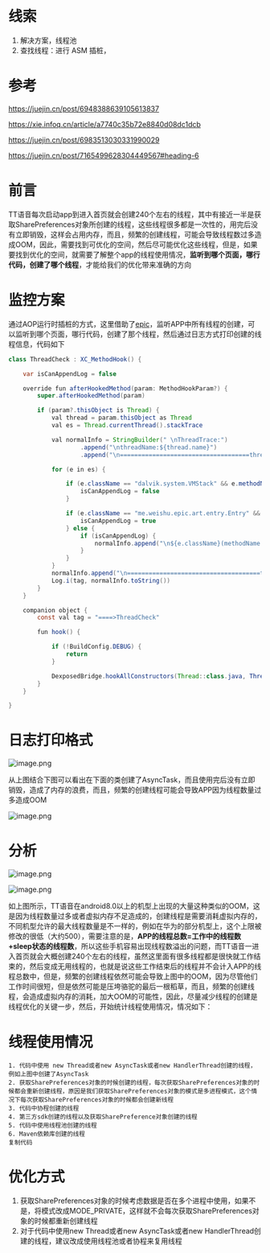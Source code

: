 # 线索
1. 解决方案，线程池
2. 查找线程：进行 ASM 插桩，


# 参考
https://juejin.cn/post/6948388639105613837

https://xie.infoq.cn/article/a7740c35b72e8840d08dc1dcb

https://juejin.cn/post/6983513030331990029

https://juejin.cn/post/7165499628304449567#heading-6

# 前言

TT语音每次启动app到进入首页就会创建240个左右的线程，其中有接近一半是获取SharePreferences对象所创建的线程，这些线程很多都是一次性的，用完后没有立即销毁，这样会占用内存，而且，频繁的创建线程，可能会导致线程数过多造成OOM，因此，需要找到可优化的空间，然后尽可能优化这些线程，但是，如果要找到优化的空间，就需要了解整个app的线程使用情况，**监听到哪个页面，哪行代码，创建了哪个线程**，才能给我们的优化带来准确的方向

# 监控方案

通过AOP运行时插桩的方式，这里借助了[epic](https://github.com/tiann/epic)，监听APP中所有线程的创建，可以监听到哪个页面，哪行代码，创建了那个线程，然后通过日志方式打印创建的线程信息，代码如下

```java
class ThreadCheck : XC_MethodHook() {

    var isCanAppendLog = false

    override fun afterHookedMethod(param: MethodHookParam?) {
        super.afterHookedMethod(param)

        if (param?.thisObject is Thread) {
            val thread = param.thisObject as Thread
            val es = Thread.currentThread().stackTrace

            val normalInfo = StringBuilder(" \nThreadTrace:")
                    .append("\nthreadName:${thread.name}")
                    .append("\n====================================threadTraceStart=======================================")

            for (e in es) {

                if (e.className == "dalvik.system.VMStack" && e.methodName == "getThreadStackTrace") {
                    isCanAppendLog = false
                }

                if (e.className == "me.weishu.epic.art.entry.Entry" && e.methodName == "referenceBridge") {
                    isCanAppendLog = true
                } else {
                    if (isCanAppendLog) {
                        normalInfo.append("\n${e.className}(methodName:${e.methodName},lineNumber:${e.lineNumber})")
                    }
                }
            }
            normalInfo.append("\n=====================================threadTraceEnd=======================================")
            Log.i(tag, normalInfo.toString())
        }
    }

    companion object {
        const val tag = "====>ThreadCheck"

        fun hook() {

            if (!BuildConfig.DEBUG) {
                return
            }

            DexposedBridge.hookAllConstructors(Thread::class.java, ThreadCheck())
        }
    }

}

```

# 日志打印格式

![image.png](https://cdn.jsdelivr.net/gh/wp3355168/Typora-Picgo-Gitee/img/202303201203155.png)

从上图结合下图可以看出在下面的类创建了AsyncTask，而且使用完后没有立即销毁，造成了内存的浪费，而且，频繁的创建线程可能会导致APP因为线程数量过多造成OOM

![image.png](https://cdn.jsdelivr.net/gh/wp3355168/Typora-Picgo-Gitee/img/202303201203156.png)

# 分析

![image.png](https://cdn.jsdelivr.net/gh/wp3355168/Typora-Picgo-Gitee/img/202303201203157.png)

![image.png](https://cdn.jsdelivr.net/gh/wp3355168/Typora-Picgo-Gitee/img/202303201203158.png)

如上图所示，TT语音在android8.0以上的机型上出现的大量这种类似的OOM，这是因为线程数量过多或者虚拟内存不足造成的，创建线程是需要消耗虚拟内存的，不同机型允许的最大线程数量是不一样的，例如在华为的部分机型上，这个上限被修改的很低（大约500），需要注意的是，**APP的线程总数=工作中的线程数+sleep状态的线程数**，所以这些手机容易出现线程数溢出的问题，而TT语音一进入首页就会大概创建240个左右的线程，虽然这里面有很多线程都是很快就工作结束的，然后变成无用线程的，也就是说这些工作结束后的线程并不会计入APP的线程总数中，但是，频繁的创建线程依然可能会导致上图中的OOM，因为尽管他们工作时间很短，但是依然可能是压垮骆驼的最后一根稻草，而且，频繁的创建线程，会造成虚拟内存的消耗，加大OOM的可能性，因此，尽量减少线程的创建是线程优化的关键一步，然后，开始统计线程使用情况，情况如下：

# 线程使用情况

```
1. 代码中使用 new Thread或者new AsyncTask或者new HandlerThread创建的线程，例如上图中创建了AsyncTask
2. 获取SharePreferences对象的时候创建的线程，每次获取SharePreferences对象的时候都会重新创建线程，原因是我们获取SharePreferences对象的模式是多进程模式，这个情况下每次获取SharePreferences对象的时候都会创建新线程
3. 代码中协程创建的线程
4. 第三方sdk创建的线程以及获取SharePreference对象创建的线程
5. 代码中使用线程池创建的线程
6. Maven依赖库创建的线程
复制代码
```

# 优化方式

1. 获取SharePreferences对象的时候考虑数据是否在多个进程中使用，如果不是，将模式改成MODE_PRIVATE，这样就不会每次获取SharePreferences对象的时候都重新创建线程
2. 对于代码中使用new Thread或者new AsyncTask或者new HandlerThread创建的线程，建议改成使用线程池或者协程来复用线程
